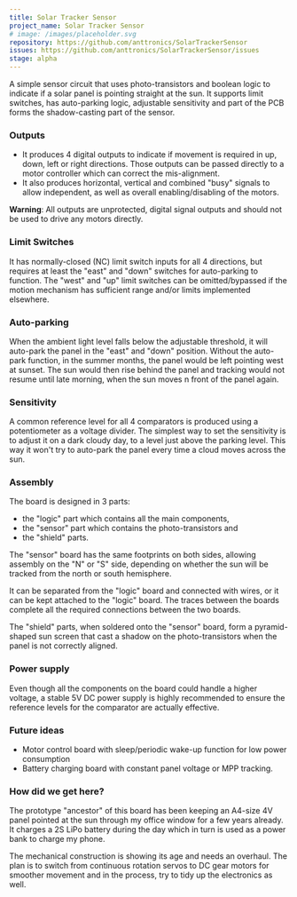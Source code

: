 ```yaml
---
title: Solar Tracker Sensor
project_name: Solar Tracker Sensor
# image: /images/placeholder.svg
repository: https://github.com/anttronics/SolarTrackerSensor
issues: https://github.com/anttronics/SolarTrackerSensor/issues
stage: alpha
---
```

A simple sensor circuit that uses photo-transistors and boolean logic to indicate if a solar panel is pointing straight at the sun. It supports limit switches, has auto-parking logic, adjustable sensitivity and part of the PCB forms the shadow-casting part of the sensor.

### Outputs 
- It produces 4 digital outputs to indicate if movement is required in up, down, left or right directions. Those outputs can be passed directly to a motor controller which can correct the mis-alignment. 
- It also produces horizontal, vertical and combined "busy" signals to allow independent, as well as overall enabling/disabling of the motors.

**Warning**: All outputs are unprotected, digital signal outputs and should not be used to drive any motors directly.

### Limit Switches
It has normally-closed (NC) limit switch inputs for all 4 directions, but requires at least the "east" and "down" switches for auto-parking to function. The "west" and "up" limit switches can be omitted/bypassed if the motion mechanism has sufficient range and/or limits implemented elsewhere.

### Auto-parking
When the ambient light level falls below the adjustable threshold, it will auto-park the panel in the "east" and "down" position. Without the auto-park function, in the summer months, the panel would be left pointing west at sunset. The sun would then rise behind the panel and tracking would not resume until late morning, when the sun moves n front of the panel again.

### Sensitivity
A common reference level for all 4 comparators is produced using a potentiometer as a voltage divider. The simplest way to set the sensitivity is to adjust it on a dark cloudy day, to a level just above the parking level. This way it won't try to auto-park the panel every time a cloud moves across the sun. 

### Assembly
The board is designed in 3 parts: 
- the "logic" part which contains all the main components,
- the "sensor" part which contains the photo-transistors and
- the "shield" parts. 

The "sensor" board has the same footprints on both sides, allowing assembly on the "N" or "S" side, depending on whether the sun will be tracked from the north or south hemisphere.

It can be separated from the "logic" board and connected with wires, or it can be kept attached to the "logic" board. The traces between the boards complete all the required connections between the two boards.

The "shield" parts, when soldered onto the "sensor" board, form a pyramid-shaped sun screen that cast a shadow on the photo-transistors when the panel is not correctly aligned.

### Power supply
Even though all the components on the board could handle a higher voltage, a stable 5V DC power supply is highly recommended to ensure the reference levels for the comparator are actually effective. 

### Future ideas
- Motor control board with sleep/periodic wake-up function for low power consumption
- Battery charging board with constant panel voltage or MPP tracking.

### How did we get here?
The prototype "ancestor" of this board has been keeping an A4-size 4V panel pointed at the sun through my office window for a few years already. It charges a 2S LiPo battery during the day which in turn is used as a power bank to charge my phone. 

The mechanical construction is showing its age and needs an overhaul. The plan is to switch from continuous rotation servos to DC gear motors for smoother movement and in the process, try to tidy up the electronics as well.
